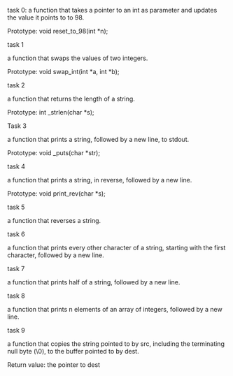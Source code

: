 task 0: a function that takes a pointer to an int as parameter and updates the value it points to to 98.



Prototype: void reset_to_98(int *n);



task 1 

a function that swaps the values of two integers.



Prototype: void swap_int(int *a, int *b);



task 2





a function that returns the length of a string.



Prototype: int _strlen(char *s);



Task 3

a function that prints a string, followed by a new line, to stdout.



Prototype: void _puts(char *str);



task 4

a function that prints a string, in reverse, followed by a new line.



Prototype: void print_rev(char *s);



task 5

 a function that reverses a string.



task 6

 a function that prints every other character of a string, starting with the first character, followed by a new line.



task 7

a function that prints half of a string, followed by a new line.



task 8

a function that prints n elements of an array of integers, followed by a new line.



task 9

a function that copies the string pointed to by src, including the terminating null byte (\0), to the buffer pointed to by dest.



Return value: the pointer to dest







